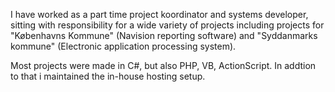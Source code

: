  I have worked as a part time project koordinator and systems developer, sitting with responsibility for a wide variety of projects including projects for "Københavns Kommune" (Navision reporting software) and "Syddanmarks kommune" (Electronic application processing system).

 Most projects were made in C#, but also PHP, VB, ActionScript. In addtion to that i maintained the in-house hosting setup.
